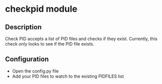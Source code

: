 # checkpid module

## Description

Check PID accepts a list of PID files and checks if they exist.
Currently, this check only looks to see if the PID file exists.

## Configuration

* Open the config.py file
* Add your PID files to watch to the existing PIDFILES list
